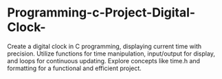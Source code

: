 # Programming-c-Project-Digital-Clock-
Create a digital clock in C programming, displaying current time with precision. Utilize functions for time manipulation, input/output for display, and loops for continuous updating. Explore concepts like time.h and formatting for a functional and efficient project.
